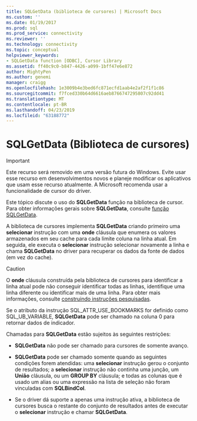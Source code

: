 ```yaml
---
title: SQLGetData (biblioteca de cursores) | Microsoft Docs
ms.custom: ''
ms.date: 01/19/2017
ms.prod: sql
ms.prod_service: connectivity
ms.reviewer: ''
ms.technology: connectivity
ms.topic: conceptual
helpviewer_keywords:
- SQLGetData function [ODBC], Cursor Library
ms.assetid: ff40c9c0-b847-4426-a099-1bff47e6e872
author: MightyPen
ms.author: genemi
manager: craigg
ms.openlocfilehash: 1e3009b4e3bed6fc871ecfd1aab4e2af2f1f1c86
ms.sourcegitcommit: f7fced330b64d6616aeb8766747295807c92dd41
ms.translationtype: MT
ms.contentlocale: pt-BR
ms.lasthandoff: 04/23/2019
ms.locfileid: "63188772"
---
```

# <a name="sqlgetdata-cursor-library"></a>SQLGetData (Biblioteca de cursores)
> [!IMPORTANT]  
>  Este recurso será removido em uma versão futura do Windows. Evite usar esse recurso em desenvolvimentos novos e planeje modificar os aplicativos que usam esse recurso atualmente. A Microsoft recomenda usar a funcionalidade de cursor do driver.  
  
 Este tópico discute o uso do **SQLGetData** função na biblioteca de cursor. Para obter informações gerais sobre **SQLGetData**, consulte [função SQLGetData](../../../odbc/reference/syntax/sqlgetdata-function.md).  
  
 A biblioteca de cursores implementa **SQLGetData** criando primeiro uma **selecionar** instrução com uma **onde** cláusula que enumera os valores armazenados em seu cache para cada limite coluna na linha atual. Em seguida, ele executa o **selecionar** instrução selecionar novamente a linha e chama **SQLGetData** no driver para recuperar os dados da fonte de dados (em vez do cache).  
  
> [!CAUTION]  
>  O **onde** cláusula construída pela biblioteca de cursores para identificar a linha atual pode não conseguir identificar todas as linhas, identifique uma linha diferente ou identificar mais de uma linha. Para obter mais informações, consulte [construindo instruções pesquisadas](../../../odbc/reference/appendixes/constructing-searched-statements.md).  
  
 Se o atributo da instrução SQL_ATTR_USE_BOOKMARKS for definido como SQL_UB_VARIABLE, **SQLGetData** pode ser chamado na coluna 0 para retornar dados de indicador.  
  
 Chamadas para **SQLGetData** estão sujeitos às seguintes restrições:  
  
-   **SQLGetData** não pode ser chamado para cursores de somente avanço.  
  
-   **SQLGetData** pode ser chamado somente quando as seguintes condições forem atendidas: uma **selecionar** instrução gerou o conjunto de resultados; a **selecionar** instrução não continha uma junção, um  **União** cláusula, ou um **GROUP BY** cláusula; e todas as colunas que é usado um alias ou uma expressão na lista de seleção não foram vinculadas com **SQLBindCol**.  
  
-   Se o driver dá suporte a apenas uma instrução ativa, a biblioteca de cursores busca o restante do conjunto de resultados antes de executar o **selecionar** instrução e chamar **SQLGetData**.

